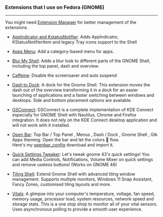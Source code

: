 ### Extensions that I use on Fedora (GNOME)
---
You might need [Extension Manager](https://flathub.org/apps/com.mattjakeman.ExtensionManager) for better management of the extensions.

- [AppIndicator and KstatusNotifier](https://extensions.gnome.org/extension/615/appindicator-support): Adds AppIndicator, KStatusNotifierItem and legacy Tray icons support to the Shell

- [Apps Menu](https://extensions.gnome.org/extension/6/applications-menu): Add a category-based menu for apps.

- [Blur My Shell](https://extensions.gnome.org/extension/3193/blur-my-shell): Adds a blur look to different parts of the GNOME Shell, including the top panel, dash and overview.

- [Caffeine](https://extensions.gnome.org/extension/517/caffeine): Disable the screensaver and auto suspend

- [Dash to Dock](https://extensions.gnome.org/extension/307/dash-to-dock): A dock for the Gnome Shell. This extension moves the dash out of the overview transforming it in a dock for an easier launching of applications and a faster switching between windows and desktops. Side and bottom placement options are available.

- [GSConnect](https://extensions.gnome.org/extension/1319/gsconnect/): GSConnect is a complete implementation of KDE Connect especially for GNOME Shell with Nautilus, Chrome and Firefox integration. It does not rely on the KDE Connect desktop application and will not work with it installed.

- [Open Bar](https://extensions.gnome.org/extension/6580/open-bar/): Top Bar / Top Panel , Menus , Dash / Dock , Gnome Shell , Gtk Apps theming. Open the bar and let the colors 🍹 flow.  
Here's my [openbar_config](https://github.com/Burhanverse/my-linux-setup/blob/master/configs/openbar_config) download and import it.

- [Quick Settings Tweaker](https://extensions.gnome.org/extension/5446/quick-settings-tweaker/): Let's tweak gnome 43's quick settings! You can add Media Controls, Notifications, Volume Mixer on quick settings and remove useless buttons! (Works on GNOME 46)

- [Tiling Shell](https://extensions.gnome.org/extension/7065/tiling-shell/): Extend Gnome Shell with advanced tiling window management. Supports multiple monitors, Windows 11 Snap Assistant, Fancy Zones, customised tiling layouts and more.

- [Vitals](https://extensions.gnome.org/extension/1460/vitals/): A glimpse into your computer's temperature, voltage, fan speed, memory usage, processor load, system resources, network speed and storage stats. This is a one stop shop to monitor all of your vital sensors. Uses asynchronous polling to provide a smooth user experience.